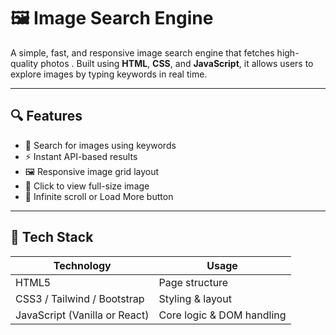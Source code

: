 
# 🖼️ Image Search Engine

A simple, fast, and responsive image search engine that fetches high-quality photos  . Built using **HTML**, **CSS**, and **JavaScript**, it allows users to explore images by typing keywords in real time.



---

## 🔍 Features

- 📸 Search for images using keywords
- ⚡ Instant API-based results
- 🖼️ Responsive image grid layout
- 🎯 Click to view full-size image
- 🔁 Infinite scroll or Load More button

---



## 🧰 Tech Stack

| Technology | Usage |
|------------|-------|
| HTML5 | Page structure |
| CSS3 / Tailwind / Bootstrap | Styling & layout |
| JavaScript (Vanilla or React) | Core logic & DOM handling |

